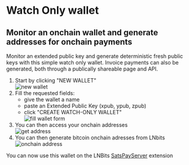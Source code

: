 # Watch Only wallet

## Monitor an onchain wallet and generate addresses for onchain payments

Monitor an extended public key and generate deterministic fresh public keys with this simple watch only wallet. Invoice payments can also be generated, both through a publically shareable page and API.

1. Start by clicking "NEW WALLET"\
   ![new wallet](https://i.imgur.com/vgbAB7c.png)
2. Fill the requested fields:
   - give the wallet a name
   - paste an Extended Public Key (xpub, ypub, zpub)
   - click "CREATE WATCH-ONLY WALLET"\
     ![fill wallet form](https://i.imgur.com/UVoG7LD.png)
3. You can then access your onchain addresses\
   ![get address](https://i.imgur.com/zkxTQ6l.png)
4. You can then generate bitcoin onchain adresses from LNbits\
   ![onchain address](https://i.imgur.com/4KVSSJn.png)

You can now use this wallet on the LNBits [SatsPayServer](https://github.com/runcitadel/lnbits-legend/blob/master/lnbits/extensions/satspay/README.md) extension
